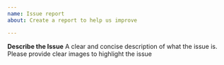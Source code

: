 ```yaml
---
name: Issue report
about: Create a report to help us improve

---
```


**Describe the Issue**
A clear and concise description of what the issue is. Please provide clear images to highlight the issue
